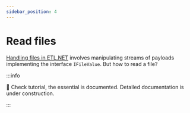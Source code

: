 ```yaml
---
sidebar_position: 4
---
```


# Read files

[Handling files in ETL.NET](/docs/recipes/dealWithFiles) involves manipulating streams of payloads implementing the interface `IFileValue`. But how to read a file?

<!-- IFieldMapper -->

:::info

:construction: Check tutorial, the essential is documented. Detailed documentation is under construction.

:::
